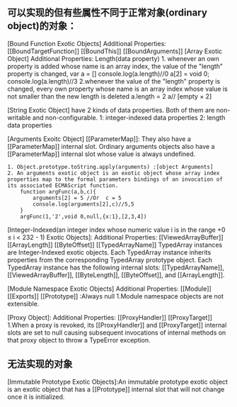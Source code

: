 ## 可以实现的但有些属性不同于正常对象(ordinary object)的对象：
[Bound Function Exotic Objects]
    Additional Properties:
        [[BoundTargetFunction]]
        [[BoundThis]]
        [[BoundArguments]]
[Array Exotic Object]
    Additional Properties:
        Length(data property)
    1. whenever an own property is added whose name is an array index, the value of the "length" property is changed,
        var a = []
        console.log(a.length)//0
        a[2] = void 0;
        console.log(a.length)//3
    2.whenever the value of the "length" property is changed, every own property whose name is an array index whose value is not smaller than the new length is deleted
        a.length = 2
        a// [empty × 2]

[String Exotic Object]
    have 2 kinds of data properties. Both of them are non-writable and non-configurable.
        1: integer-indexed data properties
        2: length data properties

[Arguments Exoitc Object]
    [[ParameterMap]]:
        They also have a [[ParameterMap]] internal slot. Ordinary arguments objects also have a [[ParameterMap]] internal slot whose value is always undefined.

    1. Object.prototype.toString.apply(arguments) :[object Arguments]
    2. An arguments exotic object is an exotic object whose array index properties map to the formal parameters bindings of an invocation of its associated ECMAScript function.
        function argFunc(a,b,c){
            arguments[2] = 5 //Or  c = 5
            console.log(arguments[2],c)//5,5
        }
        argFunc(1,'2',void 0,null,{x:1},[2,3,4])

[Integer-Indexed(an integer index whose numeric value i is in the range +0 ≤ i < 232 - 1) Exotic Objects]:
    Additional Properties:
        [[ViewedArrayBuffer]]
        [[ArrayLength]]
        [[ByteOffset]]
        [[TypedArrayName]] 
    TypedArray instances are Integer-Indexed exotic objects. Each TypedArray instance inherits properties from the corresponding TypedArray prototype object. Each TypedArray instance has the following internal slots: [[TypedArrayName]], [[ViewedArrayBuffer]], [[ByteLength]], [[ByteOffset]], and [[ArrayLength]].

[Module Namespace Exotic Objects]
    Additional Properties:
        [[Module]]
        [[Exports]]
        [[Prototype]] :Always null
    1.Module namespace objects are not extensible.

[Proxy Object]:
    Additional Properties:
        [[ProxyHandler]]
        [[ProxyTarget]]
    1.When a proxy is revoked, its [[ProxyHandler]] and [[ProxyTarget]] internal slots are set to null causing subsequent invocations of internal methods on that proxy object to throw a TypeError exception.

## 无法实现的对象
[Immutable Prototype Exotic Objects]:An immutable prototype exotic object is an exotic object that has a [[Prototype]] internal slot that will not change once it is initialized.

